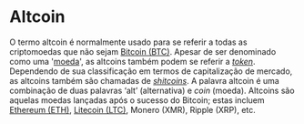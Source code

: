 # Altcoin

O termo altcoin é normalmente usado para se referir a todas as criptomoedas que não sejam [Bitcoin (BTC)](Bitcoin.md). Apesar de ser denominado como uma '[moeda](Moeda.md)', as altcoins também podem se referir a [_token_](Token.md). Dependendo de sua classificação em termos de capitalização de mercado, as altcoins também são chamadas de [_shitcoins_](Shitcoin.md). A palavra altcoin é uma combinação de duas palavras ‘alt’ (alternativa) e _coin_ (moeda). Altcoins são aquelas moedas lançadas após o sucesso do Bitcoin; estas incluem [Ethereum (ETH)](Ethereum.md), [Litecoin (LTC)](Litecoin.md), Monero (XMR), Ripple (XRP), etc.
